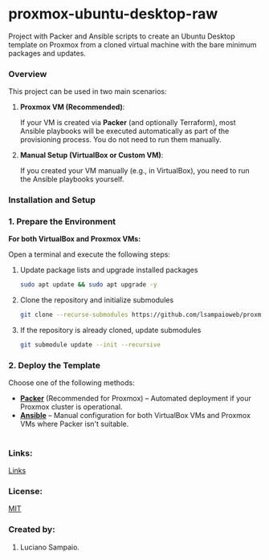 # proxmox-ubuntu-desktop-raw
Project with Packer and Ansible scripts to create an Ubuntu Desktop template on Proxmox from a cloned virtual machine with the bare minimum packages and updates.

### Overview

This project can be used in two main scenarios:

1. **Proxmox VM (Recommended)**:

    If your VM is created via **Packer** (and optionally Terraform), most Ansible playbooks will be executed automatically as part of the provisioning process. You do not need to run them manually.

1. **Manual Setup (VirtualBox or Custom VM)**:

    If you created your VM manually (e.g., in VirtualBox), you need to run the Ansible playbooks yourself.

### Installation and Setup

### 1. Prepare the Environment

**For both VirtualBox and Proxmox VMs:**

Open a terminal and execute the following steps:

1. Update package lists and upgrade installed packages
    ```bash
    sudo apt update && sudo apt upgrade -y
    ```

1. Clone the repository and initialize submodules
    ```bash
    git clone --recurse-submodules https://github.com/lsampaioweb/proxmox-ubuntu-desktop-raw.git && cd proxmox-ubuntu-desktop-raw
    ```

1. If the repository is already cloned, update submodules
    ```bash
    git submodule update --init --recursive
    ```

### 2. Deploy the Template

Choose one of the following methods:

- **[Packer](packer/README.md "Packer")** (Recommended for Proxmox) – Automated deployment if your Proxmox cluster is operational.
- **[Ansible](ansible/README.md "Ansible")** – Manual configuration for both VirtualBox VMs and Proxmox VMs where Packer isn't suitable.

#
### Links:

[Links](links.md "Links")

### License:

[MIT](LICENSE "MIT License")

### Created by:

1. Luciano Sampaio.
